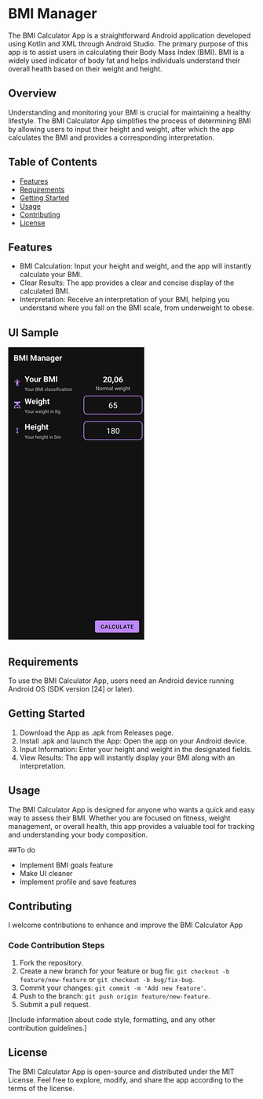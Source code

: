 
# BMI Manager
The BMI Calculator App is a straightforward Android application developed using Kotlin and XML through Android Studio. The primary purpose of this app is to assist users in calculating their Body Mass Index (BMI). BMI is a widely used indicator of body fat and helps individuals understand their overall health based on their weight and height.
## Overview
Understanding and monitoring your BMI is crucial for maintaining a healthy lifestyle. The BMI Calculator App simplifies the process of determining BMI by allowing users to input their height and weight, after which the app calculates the BMI and provides a corresponding interpretation.
## Table of Contents

- [Features](#features)
- [Requirements](#requirements)
- [Getting Started](#getting-started)
- [Usage](#usage)
- [Contributing](#contributing)
- [License](#license)

## Features
- BMI Calculation: Input your height and weight, and the app will instantly calculate your BMI.
- Clear Results: The app provides a clear and concise display of the calculated BMI.
- Interpretation: Receive an interpretation of your BMI, helping you understand where you fall on the BMI scale, from underweight to obese.
## UI Sample
![Test UI](/images/BMISsh.jpg)
## Requirements

To use the BMI Calculator App, users need an Android device running Android OS (SDK version [24] or later).

## Getting Started

1. Download the App as .apk from Releases page.
2. Install .apk and launch the App: Open the app on your Android device.
3. Input Information: Enter your height and weight in the designated fields.
4. View Results: The app will instantly display your BMI along with an interpretation.

## Usage

The BMI Calculator App is designed for anyone who wants a quick and easy way to assess their BMI. Whether you are focused on fitness, weight management, or overall health, this app provides a valuable tool for tracking and understanding your body composition.

##To do
- Implement BMI goals feature
- Make UI cleaner
- Implement profile and save features
## Contributing

I welcome contributions to enhance and improve the BMI Calculator App

### Code Contribution Steps

1. Fork the repository.
2. Create a new branch for your feature or bug fix: `git checkout -b feature/new-feature` or `git checkout -b bug/fix-bug`.
3. Commit your changes: `git commit -m 'Add new feature'`.
4. Push to the branch: `git push origin feature/new-feature`.
5. Submit a pull request.

[Include information about code style, formatting, and any other contribution guidelines.]

## License
The BMI Calculator App is open-source and distributed under the MIT License. Feel free to explore, modify, and share the app according to the terms of the license.

